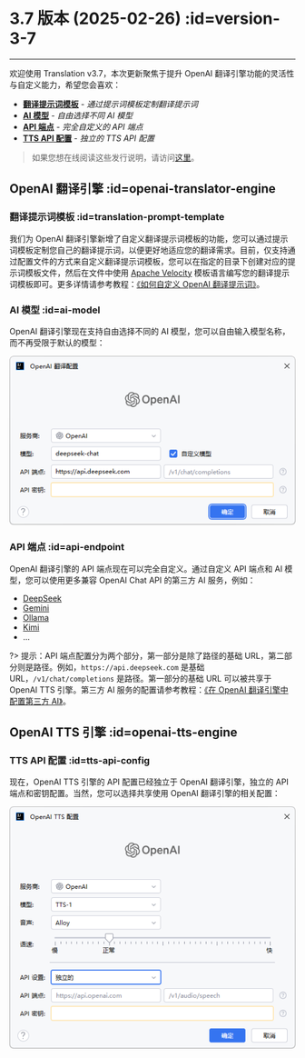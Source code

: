# 3.7 版本 (2025-02-26) :id=version-3-7

---

欢迎使用 Translation v3.7，本次更新聚焦于提升 OpenAI 翻译引擎功能的灵活性与自定义能力，希望您会喜欢：

- [**翻译提示词模板**](#translation-prompt-template) - _通过提示词模板定制翻译提示词_
- [**AI 模型**](#ai-model) - _自由选择不同 AI 模型_
- [**API 端点**](#api-endpoint) - _完全自定义的 API 端点_
- [**TTS API 配置**](#tts-api-config) - _独立的 TTS API 配置_

> 如果您想在线阅读这些发行说明，请访问[这里](#/updates ':ignore :target=_blank')。


## OpenAI 翻译引擎 :id=openai-translator-engine

### 翻译提示词模板 :id=translation-prompt-template

我们为 OpenAI 翻译引擎新增了自定义翻译提示词模板的功能，您可以通过提示词模板定制您自己的翻译提示词，以便更好地适应您的翻译需求。目前，仅支持通过配置文件的方式来自定义翻译提示词模板，您可以在指定的目录下创建对应的提示词模板文件，然后在文件中使用 [Apache Velocity](https://velocity.apache.org/engine/devel/user-guide.html) 模板语言编写您的翻译提示词模板即可。更多详情请参考教程：[《如何自定义 OpenAI 翻译提示词》](/tutorial/how_to_customize_translation_prompts.md)。

### AI 模型 :id=ai-model

OpenAI 翻译引擎现在支持自由选择不同的 AI 模型，您可以自由输入模型名称，而不再受限于默认的模型：

![OpenAI 翻译引擎配置](/updates/img/v3_7/openai_settings.png)

### API 端点 :id=api-endpoint

OpenAI 翻译引擎的 API 端点现在可以完全自定义。通过自定义 API 端点和 AI 模型，您可以使用更多兼容 OpenAI Chat API 的第三方 AI 服务，例如：

- [DeepSeek](https://api-docs.deepseek.com/zh-cn/)
- [Gemini](https://ai.google.dev/gemini-api/docs/openai?hl=zh-cn#rest)
- [Ollama](https://ollama.com)
- [Kimi](https://platform.moonshot.cn/docs/guide/migrating-from-openai-to-kimi)
- ...

?> 提示：API 端点配置分为两个部分，第一部分是除了路径的基础 URL，第二部分则是路径。例如，`https://api.deepseek.com` 是基础 URL，`/v1/chat/completions` 是路径。第一部分的基础 URL 可以被共享于 OpenAI TTS 引擎。第三方 AI 服务的配置请参考教程：[《在 OpenAI 翻译引擎中配置第三方 AI》](/tutorial/configuring_3party_ai_in_openai_translator.md)。

## OpenAI TTS 引擎 :id=openai-tts-engine

### TTS API 配置 :id=tts-api-config

现在，OpenAI TTS 引擎的 API 配置已经独立于 OpenAI 翻译引擎，独立的 API 端点和密钥配置。当然，您可以选择共享使用 OpenAI 翻译引擎的相关配置：

![OpenAI TTS 引擎配置](/updates/img/v3_7/openai_tts_settings.png)